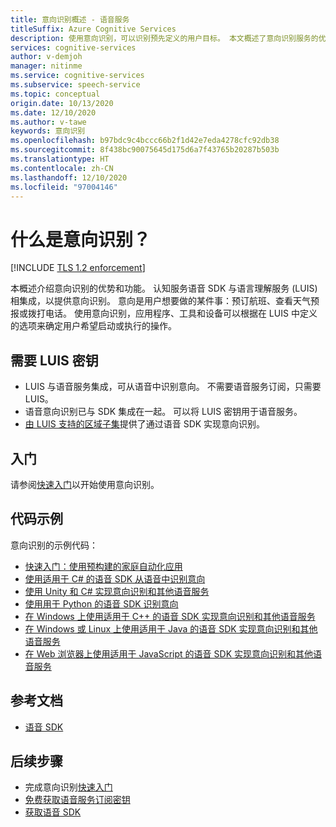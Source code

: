 ```yaml
---
title: 意向识别概述 - 语音服务
titleSuffix: Azure Cognitive Services
description: 使用意向识别，可以识别预先定义的用户目标。 本文概述了意向识别服务的优势和功能。
services: cognitive-services
author: v-demjoh
manager: nitinme
ms.service: cognitive-services
ms.subservice: speech-service
ms.topic: conceptual
origin.date: 10/13/2020
ms.date: 12/10/2020
ms.author: v-tawe
keywords: 意向识别
ms.openlocfilehash: b97bdc9c4bccc66b2f1d42e7eda4278cfc92db38
ms.sourcegitcommit: 8f438bc90075645d175d6a7f43765b20287b503b
ms.translationtype: HT
ms.contentlocale: zh-CN
ms.lasthandoff: 12/10/2020
ms.locfileid: "97004146"
---
```

# <a name="what-is-intent-recognition"></a>什么是意向识别？

[!INCLUDE [TLS 1.2 enforcement](../../../includes/cognitive-services-tls-announcement.md)]

本概述介绍意向识别的优势和功能。 认知服务语音 SDK 与语言理解服务 (LUIS) 相集成，以提供意向识别。 意向是用户想要做的某件事：预订航班、查看天气预报或拨打电话。
使用意向识别，应用程序、工具和设备可以根据在 LUIS 中定义的选项来确定用户希望启动或执行的操作。

## <a name="luis-key-required"></a>需要 LUIS 密钥

* LUIS 与语音服务集成，可从语音中识别意向。 不需要语音服务订阅，只需要 LUIS。
* 语音意向识别已与 SDK 集成在一起。 可以将 LUIS 密钥用于语音服务。
* [由 LUIS 支持的区域子集](./regions.md#intent-recognition)提供了通过语音 SDK 实现意向识别。

## <a name="get-started"></a>入门

请参阅[快速入门](quickstarts/intent-recognition.md)以开始使用意向识别。

## <a name="sample-code"></a>代码示例

意向识别的示例代码：

* [快速入门：使用预构建的家庭自动化应用](../luis/luis-get-started-create-app.md)
* [使用适用于 C# 的语音 SDK 从语音中识别意向](./how-to-recognize-intents-from-speech-csharp.md)
* [使用 Unity 和 C# 实现意向识别和其他语音服务](https://github.com/Azure-Samples/cognitive-services-speech-sdk/tree/master/samples/unity/speechrecognizer)
* [使用用于 Python 的语音 SDK 识别意向](https://github.com/Azure-Samples/cognitive-services-speech-sdk/tree/master/samples/python/console)
* [在 Windows 上使用适用于 C++ 的语音 SDK 实现意向识别和其他语音服务](https://github.com/Azure-Samples/cognitive-services-speech-sdk/tree/master/samples/cpp/windows/console)
* [在 Windows 或 Linux 上使用适用于 Java 的语音 SDK 实现意向识别和其他语音服务](https://github.com/Azure-Samples/cognitive-services-speech-sdk/tree/master/samples/java/jre/console)
* [在 Web 浏览器上使用适用于 JavaScript 的语音 SDK 实现意向识别和其他语音服务](https://github.com/Azure-Samples/cognitive-services-speech-sdk/tree/master/samples/js/browser)

## <a name="reference-docs"></a>参考文档

* [语音 SDK](./speech-sdk.md)

## <a name="next-steps"></a>后续步骤

* 完成意向识别[快速入门](quickstarts/intent-recognition.md)
* [免费获取语音服务订阅密钥](overview.md#try-the-speech-service-for-free)
* [获取语音 SDK](speech-sdk.md)
